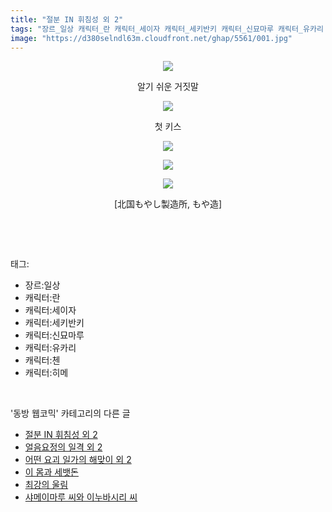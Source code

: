 ```yaml
---
title: "절분 IN 휘침성 외 2"
tags: "장르_일상 캐릭터_란 캐릭터_세이자 캐릭터_세키반키 캐릭터_신묘마루 캐릭터_유카리 캐릭터_첸 캐릭터_와카사기히메 北国もやし製造所 もや造 동방_웹코믹"
image: "https://d380selndl63m.cloudfront.net/ghap/5561/001.jpg"
---
```

<div class="article">
<p style="text-align: center; clear: none; float: none;"><img src="{{ site.imgserver5 }}/ghap/5561/001.jpg"/></p>
<p style="text-align: center; clear: none; float: none;">알기 쉬운 거짓말</p>
<p style="text-align: center; clear: none; float: none;"><img src="{{ site.imgserver5 }}/ghap/5561/002.jpg"/></p>
<p style="text-align: center; clear: none; float: none;">첫 키스</p>
<p style="text-align: center; clear: none; float: none;"><img src="{{ site.imgserver5 }}/ghap/5561/003.jpg"/></p>
<p style="text-align: center; clear: none; float: none;"><img src="{{ site.imgserver5 }}/ghap/5561/004.jpg"/></p>
<p style="text-align: center; clear: none; float: none;"><img src="{{ site.imgserver5 }}/ghap/5561/005.jpg"/></p>
<p style="text-align: center; clear: none; float: none;">[北国もやし製造所, もや造]</p>
<p><br/></p>
</div><br/>
<div class="tagTrail">
<p>태그: </p>
<ul>
<li>장르:일상</li>
<li>캐릭터:란</li>
<li>캐릭터:세이자</li>
<li>캐릭터:세키반키</li>
<li>캐릭터:신묘마루</li>
<li>캐릭터:유카리</li>
<li>캐릭터:첸</li>
<li>캐릭터:히메</li>
</ul>
</div><br/>
<div class="another">
<p>'동방 웹코믹' 카테고리의 다른 글</p>
<ul>
<li><a href="/ghap_5561">절분 IN 휘침성 외 2</a></li>
<li><a href="/ghap_5560">얼음요정의 일격 외 2</a></li>
<li><a href="/ghap_5559">어떤 요괴 일가의 해맞이 외 2</a></li>
<li><a href="/ghap_5558">이 몸과 세뱃돈</a></li>
<li><a href="/ghap_5557">최강의 울림</a></li>
<li><a href="/ghap_5556">샤메이마루 씨와 이누바시리 씨</a></li>
</ul>
</div><br/>
